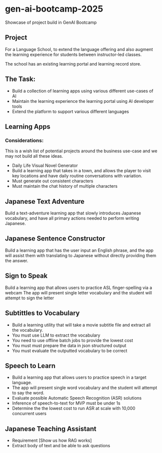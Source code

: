 # gen-ai-bootcamp-2025
Showcase of project build in GenAI Bootcamp

## Project
For a Language School, to extend the language offering and also augment the learning experience for students between instructor-led classes.

The school has an existing learning portal and learning record store. 

## The Task:
* Build a collection of learning apps using various different use-cases of AI
* Maintain the learning experience the learning portal using AI developer tools
* Extend the platform to support various different languages

## Learning Apps

### Considerations:
This is a wish list of potential projects around the business use-case and we may not build all these ideas.

- Daily Life Visual Novel Generator 
- Build a learning app that takes in a town, and allows the player to visit key locations and have daily routine conversations with variation.
- Must generate out consistent characters
- Must maintain the chat history of multiple characters

## Japanese Text Adventure 
Build a text-adventure learning app that slowly introduces Japanese vocabulary, and have all primary actions needed to perform writing Japanese.

## Japanese Sentence Constructor 
Build a learning app that has the user input an English phrase, and the app will assist them with translating to Japanese without directly providing them the answer.

## Sign to Speak 
Build a learning app that allows users to practice ASL finger-spelling via a webcam
The app will present single letter vocabulary and the student will attempt to sign the letter

## Subtittles to Vocabulary 
- Build a learning utility that will take a movie subtitle file and extract all the vocabulary.
- You must use LLM to extract the vocabulary
- You need to use offline batch jobs to provide the lowest cost
- You must must prepare the data in json structured output
- You must evaluate the outputted vocabulary to be correct

## Speech to Learn
- Build a learning app that allows users to practice speech in a target language.
- The app will present single word vocabulary and the student will attempt to say the word.
- Evaluate possible Automatic Speech Recognition (ASR) solutions
- Inference of speech-to-text for MVP must be under 1s
- Determine the the lowest cost to run ASR at scale with 10,000 concurrent users

## Japanese Teaching Assistant
- Requirement [Show us how RAG works]
- Extract body of text and be able to ask questions

